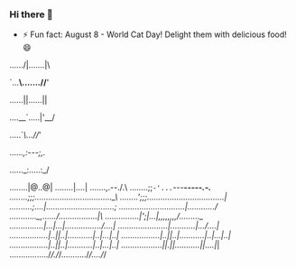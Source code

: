 ### Hi there 👋

- ⚡ Fun fact: August 8 - World Cat Day! Delight them with delicious food! 😄

....../|.......|\ 

`...__\\.......//__' 

......||......|| 

....\__`\.....|'__/ 

.....`_\\...//_' 

....._.,:---;,._ 

......\_:.....:_/ 

........|@..@| 
........|....| 
.......,\.--./.\ 
........;;`-'...`---__________-----.-.______
........;;;..................................\_\ 
........';;;..................................| 
..........;....|..............................; 
...........\...\.......\........|............/ 
............\_,.\...../........\.........|\ 
...............|';|...|,,,,,,,,/.\.......\.\_ 
...............|...|...|...........\...../....| 
................\...\...|...........|.../.\...| 
.................|..||..|...........|..|...|..| 
.................|..||..|...........|..|...|..| 
.................|..||..|...........|..|...|..| 
..................|_|.|_|...........|_|....|_| 
................./_/./_/.........../_/..../_/

<!--
**waizord/waizord** is a ✨ _special_ ✨ repository because its `README.md` (this file) appears on your GitHub profile.

Here are some ideas to get you started:

- 🔭 I’m currently working on 
- 🌱 I’m currently learning 
- 👯 I’m looking to collaborate on ...
- 🤔 I’m looking for help with ...
- 💬 Ask me about ...
- 📫 How to reach me: ...
- 😄 Pronouns: ...
- ⚡ Fun fact: ...
-->
